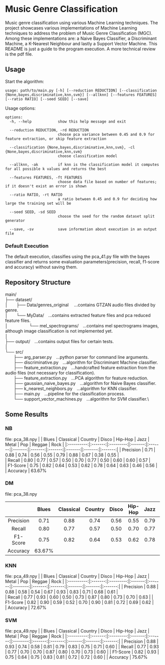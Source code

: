 # Music Genre Classification

Music genre classification using various Machine Learning techniques. The project showcases various implementations of Machine Learning techniques to address the problem of Music Genre Classification (MGC). Among these implementations are: a Naive Bayes Classifier, a Discriminant Machine, a K-Nearest Neighbour and lastly a Support Vector Machine. This README is just a guide to the program execution. A more technical review is the pdf file.


## Usage
Start the algorithm:
```
usage: path/to/main.py [-h] [--reduction REDUCTION] [--classification {None,bayes,discriminative,knn,svm}] [--allknn] [--features FEATURES] [--ratio RATIO] [--seed SEED] [--save]
```

Usage options:
```
options:
  -h, --help            show this help message and exit

  --reduction REDUCTION, -rd REDUCTION
                        choose pca variance between 0.45 and 0.9 for feature extraction, or skip feature extraction

  --classification {None,bayes,discriminative,knn,svm}, -cl {None,bayes,discriminative,knn,svm}
                        choose classification model

  --allknn, -ak         if knn is the classification model it computes for all possible k values and returns the best

  --features FEATURES, -ft FEATURES
                        choose data file based on number of features; if it doesn't exist an error is shown

  --ratio RATIO, -rt RATIO
                        a ratio between 0.45 and 0.9 for deciding how large the training set will be

  --seed SEED, -sd SEED
                        choose the seed for the random dataset split generator

  --save, -sv           save information about execution in an output file
```


### Default Execution
The default execution, classifies using the pca_41.py file with the bayes classifier and returns some evaluation parameters(precision, recall, f1-score and accuracy) without saving them.<br>


## Repository Structure

main/\
├── dataset/\
│&emsp;&emsp;├── Data/genres_original &emsp;...contains GTZAN audio files divided by genre.\
│&emsp;&emsp;└── MyData/&emsp;...contains extracted feature files and pca reduced feature files.\
│&emsp;&emsp;&emsp;&emsp;&emsp;└── mel_spectrograms/&emsp;...contains mel spectrograms images, although image classification is not implemented yet.\
│\
├── output/&emsp;...contains output files for certain tests.\
│\
└── src/\
&emsp;&emsp;├── arg_parser.py&emsp;...python parser for command line arguments.\
&emsp;&emsp;├── discriminative.py&emsp;...algorithm for Discriminant Machine classifier.\
&emsp;&emsp;├── feature_extraction.py&emsp;...handcrafted feature extraction from the audio files (not necessary for classification).\
&emsp;&emsp;├── feature_extraction.py&emsp;...PCA algorithm for feature reduction.\
&emsp;&emsp;├── gaussian_naive_bayes.py&emsp;...algorithm for Naive Bayes classifier.\
&emsp;&emsp;├── k_nearest_neighbors.py&emsp;...algorithm for KNN classifier.\
&emsp;&emsp;├── main.py&emsp;...pipeline for the classification process.\
&emsp;&emsp;└── support_vector_machines.py&emsp;...algorithm for SVM classifier.\

## Some Results

### NB
file: pca_38.npy
|            |  Blues  | Classical | Country | Disco   | Hip-Hop | Jazz    | Metal   | Pop     | Reggae  | Rock    | 
|:----------:|:-------:|:---------:|:-------:|:-------:|:-------:|:-------:|:-------:|:-------:|:-------:|:-------:|
| Precision | 0.71 | 0.88 | 0.74 | 0.56 | 0.55  | 0.79 | 0.88 | 0.67 | 0.38 | 0.55 |  
|    Recall | 0.80 | 0.77 | 0.57 | 0.50 | 0.70 | 0.77 | 0.50 | 0.60 | 0.60 | 0.57 |   
|    F1-Score | 0.75 | 0.82 | 0.64 | 0.53 | 0.62 | 0.78 | 0.64 | 0.63 | 0.46 | 0.56 |   
|    Accuracy | 63.67\% 

### DM
file: pca_38.npy

|            |  Blues  | Classical | Country | Disco   | Hip-Hop | Jazz    | Metal   | Pop     | Reggae  | Rock    | 
|:----------:|:-------:|:---------:|:-------:|:-------:|:-------:|:-------:|:-------:|:-------:|:-------:|:-------:|
| Precision | 0.71 | 0.88 | 0.74 | 0.56 | 0.55  | 0.79 | 0.88 | 0.67 | 0.38 | 0.55 |  
|    Recall | 0.80 | 0.77 | 0.57 | 0.50 | 0.70 | 0.77 | 0.50 | 0.60 | 0.60 | 0.57 |   
|    F1-Score | 0.75 | 0.82 | 0.64 | 0.53 | 0.62 | 0.78 | 0.64 | 0.63 | 0.46 | 0.56 |   
|    Accuracy | 63.67\% 

### KNN
file: pca_49.npy
|            |  Blues  | Classical | Country | Disco   | Hip-Hop  | Jazz    | Metal   | Pop     | Reggae  | Rock    | 
|:----------:|:-------:|:---------:|:-------:|:-------:|:--------:|:-------:|:-------:|:-------:|:-------:|:-------:|
|  Precision | 0.88 | 0.88 | 0.58 | 0.54 | 0.67 | 0.93 | 0.83 | 0.71 | 0.68 | 0.61 |   
|   Recall   | 0.77 | 0.93 | 0.60 | 0.50 | 0.73 | 0.87 | 0.80 | 0.73 | 0.70 | 0.63 | 
|  F1-Score  | 0.82 | 0.90 | 0.59 | 0.52 | 0.70 | 0.90 | 0.81 | 0.72 | 0.69 | 0.62 |   
|  Accuracy  | 72.67\%

### SVM
file: pca_49.npy
|            |  Blues  | Classical | Country | Disco   | Hip-Hop  | Jazz    | Metal   |   Pop   | Reggae  | Rock    | 
|:----------:|:-------:|:---------:|:-------:|:-------:|:--------:|:-------:|:-------:|:-------:|:-------:|:-------:|
| Precision  | 0.88    |   0.93    |   0.74  |  0.58   |   0.81   |  0.79   |  0.83   |  0.75   |  0.71   |  0.60   | 
| Recall     | 0.77    |   0.93    |   0.77  |   0.70  |   0.70   |  0.87   |  0.80   |  0.70   |  0.73   |  0.60   | 
| F1-Score   | 0.82    |   0.93    |   0.75  |  0.64   |   0.75   |  0.83   |  0.81   |  0.72   |  0.72   |  0.60   | 
| Accuracy   | 75.67%